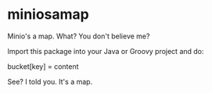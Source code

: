 # miniosamap

Minio's a map. What? You don't believe me?

Import this package into your Java or Groovy project and do:

bucket[key] = content

See? I told you. It's a map.
